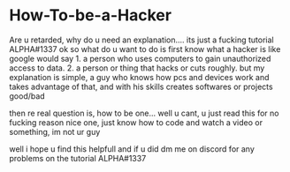 # How-To-be-a-Hacker
Are u retarded, why do u need an explanation.... its just a fucking tutorial ALPHA#1337
ok so
what do u want to do is first know what a hacker is
like google would say
1.
a person who uses computers to gain unauthorized access to data.
2.
a person or thing that hacks or cuts roughly.
but my explanation is simple, a guy who knows how pcs and devices work and takes advantage of that, and with his skills creates softwares or projects good/bad

then re real question is, how to be one...
well u cant, u just read this for no fucking reason nice one, just know how to code and watch a video or something, im not ur guy

well i hope u find this helpfull and if u did dm me on discord for any problems on the tutorial ALPHA#1337
